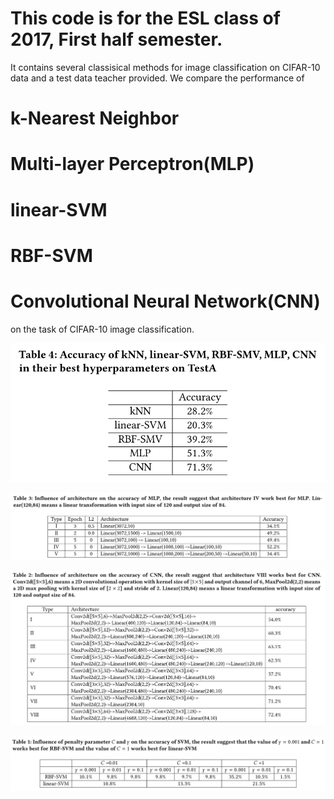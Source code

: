 
# This code is for the ESL class of 2017, First half semester.
It contains several classisical methods for image classification on CIFAR-10 data and a test data teacher provided. 
We compare the performance of 
# k-Nearest Neighbor
# Multi-layer Perceptron(MLP)
# linear-SVM
# RBF-SVM
# Convolutional Neural Network(CNN)
on the task of CIFAR-10 image classification.

![Aaron Swartz](https://github.com/ConanCui/ESL_assignment/raw/master/result/result1.png)

![Aaron Swartz](https://github.com/ConanCui/ESL_assignment/raw/master/result/result2.png)

![Aaron Swartz](https://github.com/ConanCui/ESL_assignment/raw/master/result/result3.png)

![Aaron Swartz](https://github.com/ConanCui/ESL_assignment/raw/master/result/result4.png)
